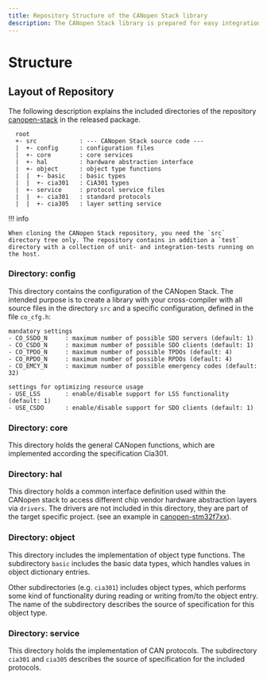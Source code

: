 ```yaml
---
title: Repository Structure of the CANopen Stack library
description: The CANopen Stack library is prepared for easy integration into projects based on the CMake build system.
---
```


# Structure

## Layout of Repository

The following description explains the included directories of the repository [canopen-stack][1] in the released package.

```
  root
  +- src            : --- CANopen Stack source code ---
  |  +- config      : configuration files
  |  +- core        : core services
  |  +- hal         : hardware abstraction interface
  |  +- object      : object type functions
  |  |  +- basic    : basic types
  |  |  +- cia301   : CiA301 types
  |  +- service     : protocol service files
  |  |  +- cia301   : standard protocols
  |  |  +- cia305   : layer setting service
```

!!! info

    When cloning the CANopen Stack repository, you need the `src` directory tree only. The repository contains in addition a `test` directory with a collection of unit- and integration-tests running on the host.

### Directory: config

This directory contains the configuration of the CANopen Stack. The intended purpose is to create a library with your cross-compiler with all source files in the directory `src` and a specific configuration, defined in the file `co_cfg.h`:

```
mandatory settings
- CO_SSDO_N     : maximum number of possible SDO servers (default: 1)
- CO_CSDO_N     : maximum number of possible SDO clients (default: 1)
- CO_TPDO_N     : maximum number of possible TPDOs (default: 4)
- CO_RPDO_N     : maximum number of possible RPDOs (default: 4)
- CO_EMCY_N     : maximum number of possible emergency codes (default: 32)
```

```
settings for optimizing resource usage
- USE_LSS       : enable/disable support for LSS functionality (default: 1)
- USE_CSDO      : enable/disable support for SDO clients (default: 1)
```

### Directory: core

This directory holds the general CANopen functions, which are implemented according the specification Cia301.

### Directory: hal

This directory holds a common interface definition used within the CANopen stack to access different chip vendor hardware abstraction layers via `drivers`. The drivers are not included in this directory, they are part of the target specific project. (see an example in [canopen-stm32f7xx][2]).

### Directory: object

This directory includes the implementation of object type functions. The subdirectory `basic` includes the basic data types, which handles values in object dictionary entries.

Other subdirectories (e.g. `cia301`) includes object types, which performs some kind of functionality during reading or writing from/to the object entry. The name of the subdirectory describes the source of specification for this object type.

### Directory: service

This directory holds the implementation of CAN protocols. The subdirectory `cia301` and `cia305` describes the source of specification for the included protocols.

[1]: https://github.com/embedded-office/canopen-stack
[2]: https://github.com/embedded-office/canopen-stm32f7xx
